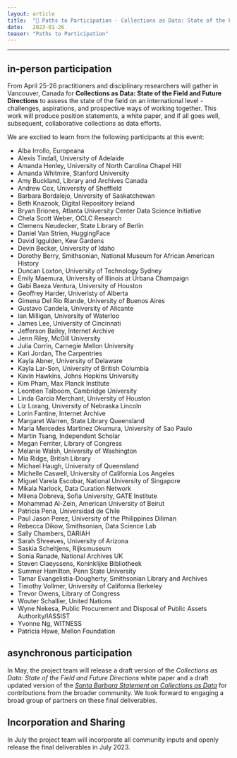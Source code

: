 ```yaml
---
layout: article
title:  "🧭 Paths to Participation - Collections as Data: State of the Field and Future Directions 🧭"
date:   2023-01-26 
teaser: "Paths to Participation"
---
```

---

## in-person participation

From April 25-26 practitioners and disciplinary researchers will gather in Vancouver, Canada for **Collections as Data: State of the Field and Future Directions** to assess the state of the field on an international level - challenges, aspirations, and prospective ways of working together. This work will produce position statements, a white paper, and if all goes well, subsequent, collaborative collections as data efforts. 

We are excited to learn from the following participants at this event:

- Alba Irrollo, Europeana
- Alexis Tindall, University of Adelaide
- Amanda Henley, University of North Carolina Chapel Hill
- Amanda Whitmire,	Stanford University 
- Amy Buckland,	Library and Archives Canada
- Andrew Cox,	University of Sheffield
- Barbara Bordalejo,	University of Saskatchewan
- Beth Knazook,	Digital Repository Ireland
- Bryan Briones,	Atlanta University Center Data Science Initiative
- Chela Scott Weber,	OCLC Research
- Clemens Neudecker,	State Library of Berlin
- Daniel Van Strien, HuggingFace
- David Iggulden, Kew Gardens
- Devin Becker, University of Idaho 
- Dorothy Berry, Smithsonian, National Museum for African American History
- Duncan Loxton, University of Technology Sydney
- Emily Maemura, University of Illinois at Urbana Champaign
- Gabi Baeza Ventura, University of Houston
- Geoffrey Harder, Univeristy of Alberta 
- Gimena Del Rio Riande, University of Buenos Aires
- Gustavo Candela, University of Alicante
- Ian Milligan, University of Waterloo
- James Lee, University of Cincinnati
- Jefferson Bailey, Internet Archive
- Jenn Riley, McGill University 
- Julia Corrin, Carnegie Mellon University
- Kari Jordan, The Carpentries 
- Kayla Abner, University of Delaware
- Kayla Lar-Son, University of British Columbia 
- Kevin Hawkins, Johns Hopkins University
- Kim Pham, Max Planck Institute
- Leontien Talboom, Cambridge University
- Linda Garcia Merchant, University of Houston
- Liz Lorang, University of Nebraska Lincoln
- Lorin Fantine, Internet Archive
- Margaret Warren, State Library Queensland
- Maria Mercedes Martinez Okumura, University of Sao Paulo 
- Martin Tsang, Independent Scholar 
- Megan Ferriter, Library of Congress
- Melanie Walsh, University of Washington
- Mia Ridge, British Library 
- Michael Haugh, University of Queensland
- Michelle Caswell, University of California Los Angeles
- Miguel Varela Escobar, National University of Singapore
- Mikala Narlock, Data Curation Network 
- Milena Dobreva, Sofia University, GATE Institute
- Mohammad Al-Zein, American University of Beirut 
- Patricia Pena, Universidad de Chile
- Paul Jason Perez, University of the Philippines Diliman
- Rebecca Dikow, Smithsonian, Data Science Lab 
- Sally Chambers, DARIAH
- Sarah Shreeves, University of Arizona
- Saskia Scheltjens, Rijksmuseum
- Sonia Ranade, National Archives UK
- Steven Claeyssens, Koninklijke Bibliotheek
- Summer Hamilton, Penn State University
- Tamar Evangelistia-Dougherty, Smithsonian Library and Archives
- Timothy Vollmer, University of California Berkeley
- Trevor Owens, Library of Congress 
- Wouter Schallier, United Nations
- Wyne Nekesa, Public Procurement and Disposal of Public Assets Authority/IASSIST
- Yvonne Ng, WITNESS
- Patricia Hswe, Mellon Foundation 

## asynchronous participation

In May, the project team will release a draft version of the *Collections as Data: State of the Field and Future Directions* white paper and a draft updated version of the [*Santa Barbara Statement on Collections as Data*](https://collectionsasdata.github.io/statement/) for contributions from the broader community. We look forward to engaging a broad group of partners on these final deliverables.  

## Incorporation and Sharing

In July the project team will incorporate all community inputs and openly release the final deliverables in July 2023. 
